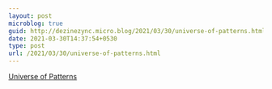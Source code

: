 ```yaml
---
layout: post
microblog: true
guid: http://dezinezync.micro.blog/2021/03/30/universe-of-patterns.html
date: 2021-03-30T14:37:54+0530
type: post
url: /2021/03/30/universe-of-patterns.html
---
```

[Universe of Patterns](https://youtu.be/9c_8ksn8YaM)
